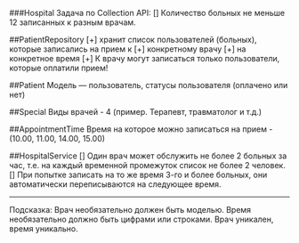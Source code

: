 ###Hospital
Задача по Collection API:
[] Количество больных не меньше 12 записанных к разным врачам.

##PatientRepository
[+] хранит список пользователей (больных), которые записались на прием к
    [+] конкретному врачу
    [+] на конкретное время
    [+] К врачу могут записаться только пользователи, которые оплатили прием!

##Patient
Модель — пользователь, статусы пользователя (оплачено или нет)

##Special
Виды врачей - 4 (пример. Терапевт, травматолог и т.д.)

##AppointmentTime
Время на которое можно записаться на прием - (10.00, 11.00, 14.00, 15.00)

##HospitalService
[] Один врач может обслужить не более 2 больных за час, т.е.
на каждый временной промежуток список не более 2 человек.
[] При попытке записать на то же время 3-го и более больных,
    они автоматически переписываются на следующее время.

--------------------------------------------------------------
Подсказка:
Врач необязательно должен быть моделью.
Время необязательно должно быть цифрами или строками.
Врач уникален, время уникально.